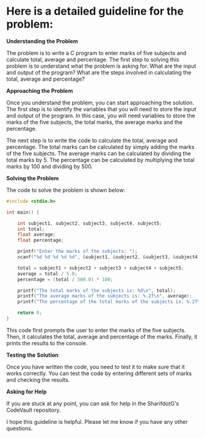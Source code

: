 # Here is a detailed guideline for the problem:

**Understanding the Problem**

The problem is to write a C program to enter marks of five subjects and calculate total, average and percentage. The first step to solving this problem is to understand what the problem is asking for. What are the input and output of the program? What are the steps involved in calculating the total, average and percentage?

**Approaching the Problem**

Once you understand the problem, you can start approaching the solution. The first step is to identify the variables that you will need to store the input and output of the program. In this case, you will need variables to store the marks of the five subjects, the total marks, the average marks and the percentage.

The next step is to write the code to calculate the total, average and percentage. The total marks can be calculated by simply adding the marks of the five subjects. The average marks can be calculated by dividing the total marks by 5. The percentage can be calculated by multiplying the total marks by 100 and dividing by 500.

**Solving the Problem**

The code to solve the problem is shown below:

```c
#include <stdio.h>

int main() {

    int subject1, subject2, subject3, subject4, subject5;
    int total;
    float average;
    float percentage;

    printf("Enter the marks of the subjects: ");
    scanf("%d %d %d %d %d", &subject1, &subject2, &subject3, &subject4, &subject5);

    total = subject1 + subject2 + subject3 + subject4 + subject5;
    average = total / 5.0;
    percentage = (total / 500.0) * 100;

    printf("The total marks of the subjects is: %d\n", total);
    printf("The average marks of the subjects is: %.2f\n", average);
    printf("The percentage of the total marks of the subjects is: %.2f%%\n", percentage);

    return 0;
}
```

This code first prompts the user to enter the marks of the five subjects. Then, it calculates the total, average and percentage of the marks. Finally, it prints the results to the console.

**Testing the Solution**

Once you have written the code, you need to test it to make sure that it works correctly. You can test the code by entering different sets of marks and checking the results.

**Asking for Help**

If you are stuck at any point, you can ask for help in the SharifdotG's CodeVault repository.

I hope this guideline is helpful. Please let me know if you have any other questions.
